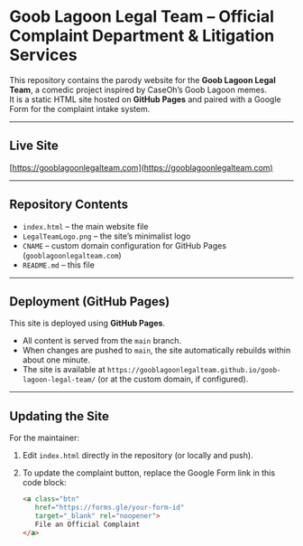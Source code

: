# Goob Lagoon Legal Team – Official Complaint Department & Litigation Services

This repository contains the parody website for the **Goob Lagoon Legal Team**, a comedic project inspired by CaseOh’s Goob Lagoon memes.  
It is a static HTML site hosted on **GitHub Pages** and paired with a Google Form for the complaint intake system.

---

## Live Site
[https://gooblagoonlegalteam.com](https://gooblagoonlegalteam.com)

---

## Repository Contents
- `index.html` – the main website file
- `LegalTeamLogo.png` – the site’s minimalist logo
- `CNAME` – custom domain configuration for GitHub Pages (`gooblagoonlegalteam.com`)
- `README.md` – this file

---

## Deployment (GitHub Pages)
This site is deployed using **GitHub Pages**.

- All content is served from the `main` branch.
- When changes are pushed to `main`, the site automatically rebuilds within about one minute.
- The site is available at `https://gooblagoonlegalteam.github.io/goob-lagoon-legal-team/` (or at the custom domain, if configured).

---

## Updating the Site
For the maintainer:

1. Edit `index.html` directly in the repository (or locally and push).  
2. To update the complaint button, replace the Google Form link in this code block:

   ```html
   <a class="btn" 
      href="https://forms.gle/your-form-id" 
      target="_blank" rel="noopener">
      File an Official Complaint
   </a>
